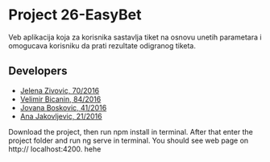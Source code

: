 
# Project 26-EasyBet

Veb aplikacija koja za korisnika sastavlja tiket na osnovu unetih parametara i omogucava korisniku da prati rezultate odigranog tiketa.

## Developers

- [Jelena Zivovic, 70/2016](https://gitlab.com/jelena-zivovic)
- [Velimir Bicanin, 84/2016](https://gitlab.com/velimir97)
- [Jovana Boskovic, 41/2016](https://gitlab.com/jboskovic)
- [Ana Jakovljevic, 21/2016](https://gitlab.com/ana-jakovljevic)

Download the project, then run npm install in terminal. After that enter the project folder and run ng serve in terminal. You should see web page on http://
localhost:4200. hehe
